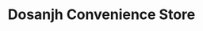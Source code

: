---
title: "Dosanjh Convenience Store"
url: /eastleigh/dosanjh-convenience-store/
shop: Lebensmittel
---